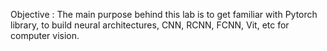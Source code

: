 Objective : The main purpose behind this lab is to get familiar with Pytorch library, to build
neural architectures, CNN, RCNN, FCNN, Vit, etc for computer vision.
